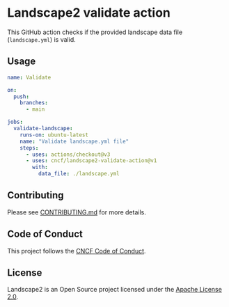 # Landscape2 validate action

This GitHub action checks if the provided landscape data file (`landscape.yml`) is valid.

## Usage

```yaml
name: Validate

on:
  push:
    branches:
      - main

jobs:
  validate-landscape:
    runs-on: ubuntu-latest
    name: "Validate landscape.yml file"
    steps:
      - uses: actions/checkout@v3
      - uses: cncf/landscape2-validate-action@v1
        with:
          data_file: ./landscape.yml
```

## Contributing

Please see [CONTRIBUTING.md](./CONTRIBUTING.md) for more details.

## Code of Conduct

This project follows the [CNCF Code of Conduct](https://github.com/cncf/foundation/blob/master/code-of-conduct.md).

## License

Landscape2 is an Open Source project licensed under the [Apache License 2.0](https://www.apache.org/licenses/LICENSE-2.0).
